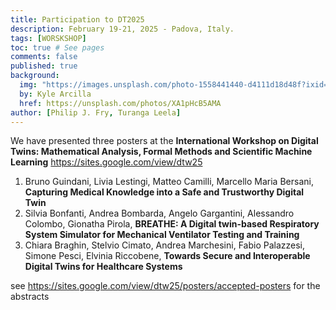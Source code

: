 ```yaml
---
title: Participation to DT2025
description: February 19-21, 2025 - Padova, Italy.
tags: [WORSKSHOP]
toc: true # See pages
comments: false
published: true
background:
  img: "https://images.unsplash.com/photo-1558441440-d4111d18d48f?ixid=eyJhcHBfaWQiOjEyMDd9&auto=format&fit=crop&w=1000&q=80"
  by: Kyle Arcilla
  href: https://unsplash.com/photos/XA1pHcB5AMA
author: [Philip J. Fry, Turanga Leela]
---
```


We have presented three posters at the 
**International Workshop on Digital Twins: Mathematical Analysis, Formal Methods and Scientific Machine Learning** https://sites.google.com/view/dtw25


1. Bruno Guindani, Livia Lestingi, Matteo Camilli, Marcello Maria Bersani, **Capturing Medical Knowledge into a Safe and Trustworthy Digital Twin**
2. Silvia Bonfanti, Andrea Bombarda, Angelo Gargantini, Alessandro Colombo, Gionatha Pirola, **BREATHE: A Digital twin-based Respiratory System Simulator for Mechanical Ventilator Testing and Training**
3. Chiara Braghin, Stelvio Cimato, Andrea Marchesini, Fabio Palazzesi, Simone Pesci, Elvinia Riccobene, **Towards Secure and Interoperable Digital Twins for Healthcare Systems**

see https://sites.google.com/view/dtw25/posters/accepted-posters for the abstracts
